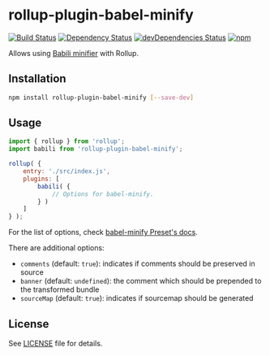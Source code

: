 # rollup-plugin-babel-minify

[![Build Status](https://travis-ci.org/Comandeer/rollup-plugin-babel-minify.svg?branch=master)](https://travis-ci.org/Comandeer/rollup-plugin-babel-minify) [![Dependency Status](https://david-dm.org/Comandeer/rollup-plugin-babel-minify.svg)](https://david-dm.org/Comandeer/rollup-plugin-babel-minify) [![devDependencies Status](https://david-dm.org/Comandeer/rollup-plugin-babel-minify/dev-status.svg)](https://david-dm.org/Comandeer/rollup-plugin-babel-minify?type=dev) [![npm](https://img.shields.io/npm/v/rollup-plugin-babel-minify.svg)](https://www.npmjs.com/package/rollup-plugin-babel-minify)

Allows using [Babili minifier](https://github.com/babel/minify) with Rollup.

## Installation

```bash
npm install rollup-plugin-babel-minify [--save-dev]
```

## Usage

```javascript
import { rollup } from 'rollup';
import babili from 'rollup-plugin-babel-minify';

rollup( {
	entry: './src/index.js',
	plugins: [
		babili( {
			// Options for babel-minify.
		} )
	]
} );
```

For the list of options, check [babel-minify Preset's docs](https://github.com/babel/minify/blob/master/packages/babel-preset-minify/README.md#options).

There are additional options:

* `comments` (default: `true`): indicates if comments should be preserved in source
* `banner` (default: `undefined`): the comment which should be prepended to the transformed bundle
* `sourceMap` (default: `true`): indicates if sourcemap should be generated

## License

See [LICENSE](./LICENSE) file for details.
